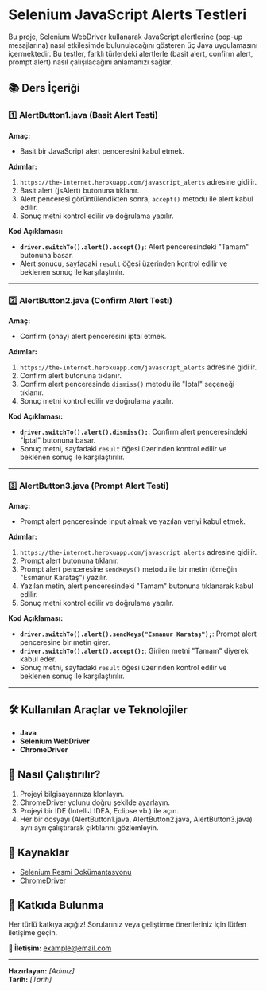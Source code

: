 # Selenium JavaScript Alerts Testleri

Bu proje, Selenium WebDriver kullanarak JavaScript alertlerine (pop-up mesajlarına) nasıl etkileşimde bulunulacağını gösteren üç Java uygulamasını içermektedir. Bu testler, farklı türlerdeki alertlerle (basit alert, confirm alert, prompt alert) nasıl çalışılacağını anlamanızı sağlar.

## 📚 Ders İçeriği

### 1️⃣ **AlertButton1.java** (Basit Alert Testi)

**Amaç:**
- Basit bir JavaScript alert penceresini kabul etmek.

**Adımlar:**
1. `https://the-internet.herokuapp.com/javascript_alerts` adresine gidilir.
2. Basit alert (jsAlert) butonuna tıklanır.
3. Alert penceresi görüntülendikten sonra, `accept()` metodu ile alert kabul edilir.
4. Sonuç metni kontrol edilir ve doğrulama yapılır.

**Kod Açıklaması:**
- **`driver.switchTo().alert().accept();`**: Alert penceresindeki "Tamam" butonuna basar.
- Alert sonucu, sayfadaki `result` öğesi üzerinden kontrol edilir ve beklenen sonuç ile karşılaştırılır.

---

### 2️⃣ **AlertButton2.java** (Confirm Alert Testi)

**Amaç:**
- Confirm (onay) alert penceresini iptal etmek.

**Adımlar:**
1. `https://the-internet.herokuapp.com/javascript_alerts` adresine gidilir.
2. Confirm alert butonuna tıklanır.
3. Confirm alert penceresinde `dismiss()` metodu ile "İptal" seçeneği tıklanır.
4. Sonuç metni kontrol edilir ve doğrulama yapılır.

**Kod Açıklaması:**
- **`driver.switchTo().alert().dismiss();`**: Confirm alert penceresindeki "İptal" butonuna basar.
- Sonuç metni, sayfadaki `result` öğesi üzerinden kontrol edilir ve beklenen sonuç ile karşılaştırılır.

---

### 3️⃣ **AlertButton3.java** (Prompt Alert Testi)

**Amaç:**
- Prompt alert penceresinde input almak ve yazılan veriyi kabul etmek.

**Adımlar:**
1. `https://the-internet.herokuapp.com/javascript_alerts` adresine gidilir.
2. Prompt alert butonuna tıklanır.
3. Prompt alert penceresine `sendKeys()` metodu ile bir metin (örneğin "Esmanur Karataş") yazılır.
4. Yazılan metin, alert penceresindeki "Tamam" butonuna tıklanarak kabul edilir.
5. Sonuç metni kontrol edilir ve doğrulama yapılır.

**Kod Açıklaması:**
- **`driver.switchTo().alert().sendKeys("Esmanur Karataş");`**: Prompt alert penceresine bir metin girer.
- **`driver.switchTo().alert().accept();`**: Girilen metni "Tamam" diyerek kabul eder.
- Sonuç metni, sayfadaki `result` öğesi üzerinden kontrol edilir ve beklenen sonuç ile karşılaştırılır.

---

## 🛠️ Kullanılan Araçlar ve Teknolojiler
- **Java**
- **Selenium WebDriver**
- **ChromeDriver**

## 🚀 Nasıl Çalıştırılır?
1. Projeyi bilgisayarınıza klonlayın.
2. ChromeDriver yolunu doğru şekilde ayarlayın.
3. Projeyi bir IDE (IntelliJ IDEA, Eclipse vb.) ile açın.
4. Her bir dosyayı (AlertButton1.java, AlertButton2.java, AlertButton3.java) ayrı ayrı çalıştırarak çıktılarını gözlemleyin.

## 📄 Kaynaklar
- [Selenium Resmi Dokümantasyonu](https://www.selenium.dev/documentation/en/)
- [ChromeDriver](https://sites.google.com/a/chromium.org/chromedriver/)

## 🤝 Katkıda Bulunma
Her türlü katkıya açığız! Sorularınız veya geliştirme önerileriniz için lütfen iletişime geçin.

**📧 İletişim:** example@email.com

--- 

**Hazırlayan:** *[Adınız]*  
**Tarih:** *[Tarih]*

